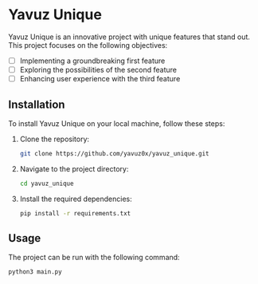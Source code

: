 
# Yavuz Unique

Yavuz Unique is an innovative project with unique features that stand out. This project focuses on the following objectives:

- [ ] Implementing a groundbreaking first feature
- [ ] Exploring the possibilities of the second feature
- [ ] Enhancing user experience with the third feature

## Installation

To install Yavuz Unique on your local machine, follow these steps:

1. Clone the repository:

    ```bash
    git clone https://github.com/yavuz0x/yavuz_unique.git
    ```

2. Navigate to the project directory:

    ```bash
    cd yavuz_unique
    ```

3. Install the required dependencies:

    ```bash
    pip install -r requirements.txt
    ```

## Usage

The project can be run with the following command:

```bash
python3 main.py
